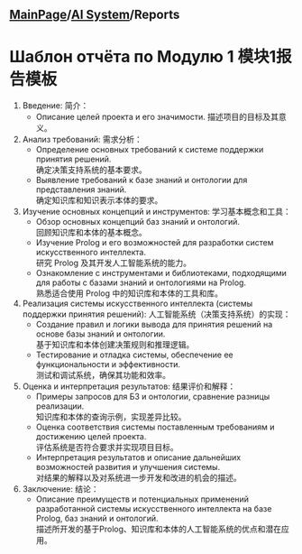 ## [MainPage](../index.md)/[AI System](README.md)/Reports <!-- omit from toc -->

# Шаблон отчёта по Модулю 1 模块1报告模板

1. Введение: 简介：
    - Описание целей проекта и его значимости.
      描述项目的目标及其意义。
2. Анализ требований: 需求分析：
    - Определение основных требований к системе поддержки принятия решений.  
      确定决策支持系统的基本要求。
    - Выявление требований к базе знаний и онтологии для представления знаний.  
      确定知识库和知识表示本体的要求。
3. Изучение основных концепций и инструментов: 学习基本概念和工具：
    - Обзор основных концепций баз знаний и онтологий.  
      回顾知识库和本体的基本概念。
    - Изучение Prolog и его возможностей для разработки систем искусственного интеллекта.  
      研究 Prolog 及其开发人工智能系统的能力。
    - Ознакомление с инструментами и библиотеками, подходящими для работы с базами знаний и онтологиями на Prolog.  
      熟悉适合使用 Prolog 中的知识库和本体的工具和库。
4. Реализация системы искусственного интеллекта (системы поддержки принятия решений): 人工智能系统（决策支持系统）的实现：
    - Создание правил и логики вывода для принятия решений на основе базы знаний и онтологии.  
      基于知识库和本体创建决策规则和推理逻辑。
    - Тестирование и отладка системы, обеспечение ее функциональности и эффективности.  
      测试和调试系统，确保其功能和效率。
5. Оценка и интерпретация результатов: 结果评价和解释：
    - Примеры запросов для БЗ и онтологии, сравнение разницы реализации.  
      知识库和本体的查询示例，实现差异比较。
    - Оценка соответствия системы поставленным требованиям и достижению целей проекта.  
      评估系统是否符合要求并实现项目目标。
    - Интерпретация результатов и описание дальнейших возможностей развития и улучшения системы.  
      对结果的解释以及对系统进一步开发和改进的机会的描述。
6. Заключение: 结论：
    - Описание преимуществ и потенциальных применений разработанной системы искусственного интеллекта на базе Prolog, баз знаний и онтологий.  
      描述所开发的基于Prolog、知识库和本体的人工智能系统的优点和潜在应用。